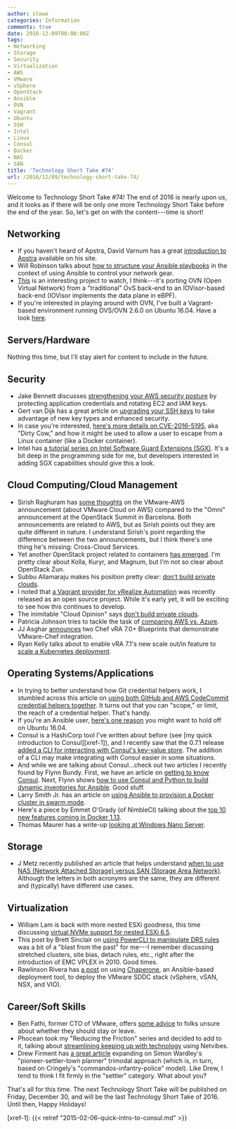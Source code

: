 ```yaml
---
author: slowe
categories: Information
comments: true
date: 2016-12-09T00:00:00Z
tags:
- Networking
- Storage
- Security
- Virtualization
- AWS
- VMware
- vSphere
- OpenStack
- Ansible
- OVN
- Vagrant
- Ubuntu
- SSH
- Intel
- Linux
- Consul
- Docker
- NAS
- SAN
title: 'Technology Short Take #74'
url: /2016/12/09/technology-short-take-74/
---
```


Welcome to Technology Short Take #74! The end of 2016 is nearly upon us, and it looks as if there will be only one more Technology Short Take before the end of the year. So, let's get on with the content---time is short!

## Networking

* If you haven't heard of Apstra, David Varnum has a great [introduction to Apstra][link-7] available on his site.
* Will Robinson talks about [how to structure your Ansible playbooks][link-12] in the context of using Ansible to control your network gear.
* [This][link-17] is an interesting project to watch, I think---it's porting OVN (Open Virtual Network) from a "traditional" OvS back-end to an IOVisor-based back-end (IOVisor implements the data plane in eBPF).
* If you're interested in playing around with OVN, I've built a Vagrant-based environment running OVS/OVN 2.6.0 on Ubuntu 16.04. Have a look [here][link-32].

## Servers/Hardware

Nothing this time, but I'll stay alert for content to include in the future.

## Security

* Jake Bennett discusses [strengthening your AWS security posture][link-13] by protecting application credentials and rotating EC2 and IAM keys.
* Gert van Dijk has a great article on [upgrading your SSH keys][link-14] to take advantage of new key types and enhanced security.
* In case you're interested, [here's more details on CVE-2016-5195][link-15], aka "Dirty Cow," and how it might be used to allow a user to escape from a Linux container (like a Docker container).
* Intel has [a tutorial series on Intel Software Guard Extensions (SGX)][link-29]. It's a bit deep in the programming side for me, but developers interested in adding SGX capabilities should give this a look.

## Cloud Computing/Cloud Management

* Sirish Raghuram has [some thoughts][link-1] on the VMware-AWS announcement (about VMware Cloud on AWS) compared to the "Omni" announcement at the OpenStack Summit in Barcelona. Both announcements are related to AWS, but as Sirish points out they are quite different in nature. I understand Sirish's point regarding the difference between the two announcements, but I think there's one thing he's missing: Cross-Cloud Services.
* Yet another OpenStack project related to containers [has emerged][link-2]. I'm pretty clear about Kolla, Kuryr, and Magnum, but I'm not so clear about OpenStack Zun.
* Subbu Allamaraju makes his position pretty clear: [don't build private clouds][link-5].
* I noted that [a Vagrant provider for vRealize Automation][link-10] was recently released as an open source project. While it's early yet, it will be exciting to see how this continues to develop.
* The inimitable "Cloud Opinion" says [don't build private clouds][link-18].
* Patricia Johnson tries to tackle the task of [comparing AWS vs. Azure][link-25].
* JJ Asghar [announces][link-27] two Chef vRA 7.0+ Blueprints that demonstrate VMware-Chef integration.
* Ryan Kelly talks about to enable vRA 7.1's new scale out/in feature to [scale a Kubernetes deployment][link-28].

## Operating Systems/Applications

* In trying to better understand how Git credential helpers work, I stumbled across this article on [using both GitHub and AWS CodeCommit credential helpers together][link-4]. It turns out that you can "scope," or limit, the reach of a credential helper. That's handy.
* If you're an Ansible user, [here's one reason][link-8] you might want to hold off on Ubuntu 16.04.
* Consul is a HashiCorp tool I've written about before (see [my quick introduction to Consul][xref-1]), and I recently saw that the 0.7.1 release [added a CLI for interacting with Consul's key-value store][link-9]. The addition of a CLI may make integrating with Consul easier in some situations.
* And while we are talking about Consul...check out two articles I recently found by Flynn Bundy. First, we have an article on [getting to know Consul][link-19]. Next, Flynn shows [how to use Consul and Python to build dynamic inventories for Ansible][link-20]. Good stuff.
* Larry Smith Jr. has an article on [using Ansible to provision a Docker cluster in swarm mode][link-23].
* Here's a piece by Emmet O'Grady (of NimbleCI) talking about the [top 10 new features coming in Docker 1.13][link-21].
* Thomas Maurer has a write-up [looking at Windows Nano Server][link-26].

## Storage

* J Metz recently published an article that helps understand [when to use NAS (Network Attached Storage) versus SAN (Storage Area Network)][link-11]. Although the letters in both acronyms are the same, they are different and (typically) have different use cases.

## Virtualization

* William Lam is back with more nested ESXi goodness, this time discussing [virtual NVMe support for nested ESXi 6.5][link-3].
* This post by Brett Sinclair on [using PowerCLI to manipulate DRS rules][link-6] was a bit of a "blast from the past" for me---I remember discussing stretched clusters, site bias, detach rules, etc., right after the introduction of EMC VPLEX in 2010. Good times.
* Rawlinson Rivera has [a post][link-31] on using [Chaperone][link-30], an Ansible-based deployment tool, to deploy the VMware SDDC stack (vSphere, vSAN, NSX, and VIO).

## Career/Soft Skills

* Ben Fathi, former CTO of VMware, offers [some advice][link-16] to folks unsure about whether they should stay or leave.
* Phocean took my "Reducing the Friction" series and decided to add to it, talking about [streamlining keeping up with technology][link-22] using Netvibes.
* Drew Firment has [a great article][link-24] expanding on Simon Wardley's "pioneer-settler-town planner" trimodal approach (which is, in turn, based on Cringely's "commandos-infantry-police" model). Like Drew, I tend to think I fit firmly in the "settler" category. What about you?

That's all for this time. The next Technology Short Take will be published on Friday, December 30, and will be the last Technology Short Take of 2016. Until then, Happy Holidays!



[link-1]: https://www.linkedin.com/pulse/hybrid-clouds-comparing-openstack-vmwares-divergent-aws-raghuram-1
[link-2]: http://www.internetnews.com/blog/skerner/openstack-zun-debuts-new-approach-to-cloud-containers.html
[link-3]: http://www.virtuallyghetto.com/2016/10/virtual-nvme-and-nested-esxi-6-5.html
[link-4]: http://jameswing.net/aws/using-codecommit-and-git-credentials.html
[link-5]: https://m.subbu.org/dont-build-private-clouds-9a54b3d30c8b#.sw03p6tee
[link-6]: http://www.pragmaticio.com/2016/11/vmware-drs-rule-manipulation-using-powercli-emc-vplex-use-case/
[link-7]: https://overlaid.net/2016/11/23/apstra-intends-greatness-beyond-sparta/
[link-8]: https://fuzzygroup.github.io/blog/aws/2016/11/29/aws-tech-note-problems-with-ubuntu-16-04-and-ansible.html
[link-9]: https://www.hashicorp.com/blog/consul-kv-cli.html
[link-10]: https://github.com/sky-uk/vagrant-vrealize
[link-11]: https://jmetz.com/2016/12/storage-basics-when-to-use-san-v-nas/
[link-12]: http://www.oznetnerd.com/2016/11/27/ansible-playbook-structure/
[link-13]: http://www.randomant.net/strengthen-your-aws-security-by-protecting-app-credentials-and-automating-ec2-and-iam-key-rotation/
[link-14]: https://blog.g3rt.nl/upgrade-your-ssh-keys.html
[link-15]: https://blog.paranoidsoftware.com/dirty-cow-cve-2016-5195-docker-container-escape/
[link-16]: http://benbobsworld.blogspot.com/2016/11/should-i-stay-or-should-i-go-now-and.html
[link-17]: https://github.com/netgroup-polito/iovisor-ovn
[link-18]: https://medium.com/@cloud_opinion/dont-build-private-clouds-b24b9d51f75b#.4ckgm3ijn
[link-19]: https://flynnbundy.com/service-discovery/2016/11/26/getting-to-know-consul.html
[link-20]: https://flynnbundy.com/ansible/2016/12/04/dynamic-inventory-with-consul-and-ansible.html
[link-21]: https://blog.nimbleci.com/2016/11/17/whats-coming-in-docker-1-13/
[link-22]: https://phocean.net/2016/11/27/reducing-the-friction-with-social-media-thanks-to-netvibes.html
[link-23]: http://everythingshouldbevirtual.com/ansible-provision-docker-swarm-mode-1-12-cluster
[link-24]: https://cloudrumblings.io/a-pioneer-a-settler-and-a-town-planner-walk-into-a-bar-9889d7c8a19e#.muinrdjiu
[link-25]: http://www.whitesourcesoftware.com/whitesource-blog/aws-vs-azure/
[link-26]: http://www.thomasmaurer.ch/2016/11/nano-server-the-future-of-windows-server-just-enough-os/
[link-27]: https://blog.chef.io/2016/11/29/vmware-vrealize-automation-7-0-and-chef/
[link-28]: http://www.vmtocloud.com/how-to-configure-the-kubernetes-blueprint-to-scale-out-with-vra-7-1/
[link-29]: https://software.intel.com/en-us/articles/introducing-the-intel-software-guard-extensions-tutorial-series
[link-30]: https://github.com/vmware/chaperone
[link-31]: http://www.punchingclouds.com/2016/11/29/hci-automated-deployment-configuration-vsphere-vsan-nsx-vio-the-devops-way/
[link-32]: https://github.com/scottslowe/learning-tools/tree/master/ovn
[xref-1]: {{< relref "2015-02-06-quick-intro-to-consul.md" >}}
